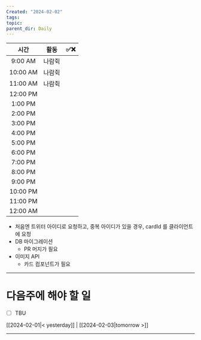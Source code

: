 ```yaml
---
Created: "2024-02-02"
tags: 
topic: 
parent_dir: Daily
---
```

| 시간 | 활동 | ✅❌ |
| :--: | :--: | ---- |
| 9:00 AM | 나람쥑 |  |
| 10:00 AM | 나람쥑 |  |
| 11:00 AM | 나람쥑 |  |
| 12:00 PM |  |  |
| 1:00 PM |  |  |
| 2:00 PM |  |  |
| 3:00 PM |  |  |
| 4:00 PM |  |  |
| 5:00 PM |  |  |
| 6:00 PM |  |  |
| 7:00 PM |  |  |
| 8:00 PM |  |  |
| 9:00 PM |  |  |
| 10:00 PM |  |  |
| 11:00 PM |  |  |
| 12:00 AM |  |  |
- 처음엔 트위터 아이디로 요청하고, 중복 아이디가 있을 경우, cardId 를 클라이언트에 요청
- DB 마이그레이션
	- PR 머지가 필요
- 이미지 API 
	- 카드 컴포넌트가 필요

----
# 다음주에 해야 할 일
- [ ] TBU 
  
[[2024-02-01|< yesterday]] | [[2024-02-03|tomorrow >]]  
  
---  
